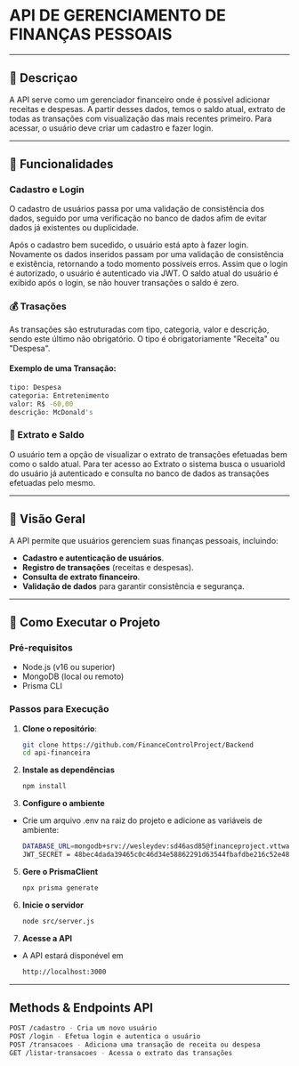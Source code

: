
# API DE GERENCIAMENTO DE FINANÇAS PESSOAIS
---

## 📄 Descriçao
A API serve como um gerenciador financeiro onde é possível adicionar receitas e despesas. A partir desses dados, temos o saldo atual, extrato de todas as transações com visualização das mais recentes primeiro. Para acessar, o usuário deve criar um cadastro e fazer login.

---

## 🚀 Funcionalidades

### Cadastro e Login
O cadastro de usuários passa por uma validação de consistência dos dados, seguido por uma verificação no banco de dados afim de evitar dados já existentes ou duplicidade.

Após o cadastro bem sucedido, o usuário está apto à fazer login. Novamente os dados inseridos passam por uma validação de consistência e existência, retornando a todo momento possíveis erros. 
Assim que o login é autorizado, o usuário é autenticado via JWT. O saldo atual do usuário é exibido após o login, se não houver transações o saldo é zero.


### 💰 Trasações
As transações são estruturadas com tipo, categoria, valor e descrição, sendo este último não obrigatório. O tipo é obrigatoriamente "Receita" ou "Despesa".

#### Exemplo de uma Transação: 
```bash
tipo: Despesa
categoria: Entretenimento 
valor: R$ -60,00
descrição: McDonald's 
```

### 🧾 Extrato e Saldo
O usuário tem a opção de visualizar o extrato de transações efetuadas bem como o saldo atual. Para ter acesso ao Extrato o sistema busca o usuarioId do usuário já autenticado e consulta no banco de dados as transações efetuadas pelo mesmo.

---

## 🚀 Visão Geral

A API permite que usuários gerenciem suas finanças pessoais, incluindo:

- **Cadastro e autenticação de usuários**.
- **Registro de transações** (receitas e despesas).
- **Consulta de extrato financeiro**.
- **Validação de dados** para garantir consistência e segurança.

---

## 🔧 Como Executar o Projeto

### **Pré-requisitos**
- Node.js (v16 ou superior)
- MongoDB (local ou remoto)
- Prisma CLI

### **Passos para Execução**

1. **Clone o repositório**:
   ```bash
   git clone https://github.com/FinanceControlProject/Backend
   cd api-financeira

2. **Instale as dependências**
   ```bash
   npm install
   
3. **Configure o ambiente** <br>
- Crie um arquivo .env na raiz do projeto e adicione as variáveis de ambiente:
   ```bash
   DATABASE_URL=mongodb+srv://wesleydev:sd46asd85@financeproject.vttwa.mongodb.net/FinanceProject?retryWrites=true&w=majority&appName=FinanceProject
   JWT_SECRET = 48bec4dada39465c0c46d34e58862291d63544fbafdbe216c52e48b8d8965a22

5. **Gere o PrismaClient**
   ```bash
   npx prisma generate

6. **Inicie o servidor**
   ```bash
   node src/server.js

7. **Acesse a API**
- A API estará disponével em
   ```bash
   http://localhost:3000

---

## Methods & Endpoints API
```bash
POST /cadastro - Cria um novo usuário
POST /login - Efetua login e autentica o usuário
POST /transacoes - Adiciona uma transação de receita ou despesa
GET /listar-transacoes - Acessa o extrato das transações
```



   
  


